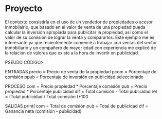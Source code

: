 # Proyecto

El contexto consistiría en el uso de un vendedor de propiedades o acesor inmobilairio, que basado en el valor de venta de una propiedad pueda calcular la inversión apropiada para publicitar la propiedad, así como el valor de su comisión de lograr la venta y compararlos. Este ejemplo me es interesante ya que recientemente comencé a trabajar con ventas del sector inmobiliario y un compañero de mayor edad con experiencia me explicó de la relación de valores que existe a la hora de invertir en publicidad.

PSEUDO CÓDIGO>

ENTRADAS
precio = Precio de venta de la propiedad
pcom = Porcentaje de comisión
ppub = Porcentaje de inversión en publicidad seleccionado

PROCESO
com = Precio propiedad * Porcentaje comisión
pub = Precio propiedad * Porcentaje publicidad
dif = Total comisión - Total publicidad
rel = (Total publicidad / Total comisión )*100

SALIDAS
print(
com = Total de comisión
pub = Total de publicidad
dif = Ganancia neta (comisión - publicidad)
